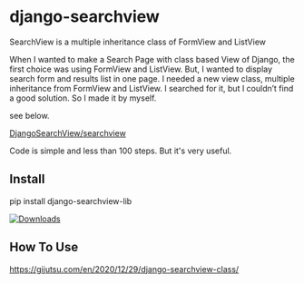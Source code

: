 # django-searchview
SearchView is a multiple inheritance class of FormView and ListView 

When I wanted to make a Search Page with class based View of Django, the first choice was using FormView and ListView.
But, I wanted to display search form and results list in one page.
I needed a new view class, multiple inheritance from FormView and ListView.
I searched for it, but I couldn’t find a good solution. So I made it by myself.

see below.

[DjangoSearchView/searchview](https://github.com/Arisophy/django-searchview/tree/master/DjangoSearchView/searchview)

Code is simple and less than 100 steps. But it's very useful.

## Install

  pip install django-searchview-lib

[![Downloads](https://pepy.tech/badge/django-searchview-lib)](https://pepy.tech/project/django-searchview-lib)

## How To Use

https://gijutsu.com/en/2020/12/29/django-searchview-class/

